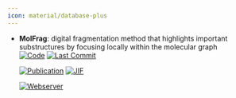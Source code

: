 ```yaml
---
icon: material/database-plus
---
```





- **MolFrag**: digital fragmentation method that highlights important substructures by focusing locally within the molecular graph  
    [![Code](https://img.shields.io/github/stars/yang1rq/MolFrag?style=for-the-badge&logo=github)](https://github.com/yang1rq/MolFrag) 
    [![Last Commit](https://img.shields.io/github/last-commit/yang1rq/MolFrag?style=for-the-badge&logo=github)](https://github.com/yang1rq/MolFrag) 

    [![Publication](https://img.shields.io/badge/Publication-Citations:0-blue?style=for-the-badge&logo=bookstack)](https://doi.org/10.1038/s42004-024-01346-5) 
    [![JIF](https://img.shields.io/badge/Impact_Factor-5.90-purple?style=for-the-badge&logo=academia)](https://doi.org/10.1038/s42004-024-01346-5)

    [![Webserver](https://img.shields.io/badge/Webserver-online-brightgreen?style=for-the-badge&logo=cachet&logoColor=65FF8F)](https://dpai.ccnu.edu.cn/MolFrag/) 

